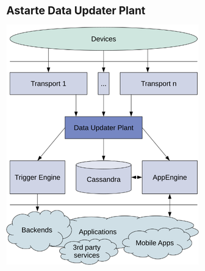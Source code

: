 Astarte Data Updater Plant
==========================

<img src="data_updater_astarte_overview.svg" align="center" />
